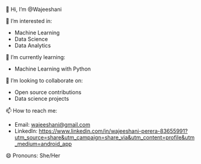👋 Hi, I’m @Wajeeshani

👀 I’m interested in:
- Machine Learning
- Data Science
- Data Analytics

🌱 I’m currently learning:
- Machine Learning with Python

💞️ I’m looking to collaborate on:
- Open source contributions
- Data science projects

📫 How to reach me:
- Email: wajeeshani@gmail.com
- LinkedIn: https://www.linkedin.com/in/wajeeshani-perera-83655991?utm_source=share&utm_campaign=share_via&utm_content=profile&utm_medium=android_app

😄 Pronouns: She/Her

